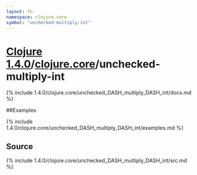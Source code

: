 ```yaml
---
layout: fn
namespace: clojure.core
symbol: "unchecked-multiply-int"
---
```


# [Clojure 1.4.0](../../)/[clojure.core](../)/unchecked-multiply-int

{% include 1.4.0/clojure.core/unchecked_DASH_multiply_DASH_int/docs.md %}

##Examples

{% include 1.4.0/clojure.core/unchecked_DASH_multiply_DASH_int/examples.md %}
## Source
{% include 1.4.0/clojure.core/unchecked_DASH_multiply_DASH_int/src.md %}

